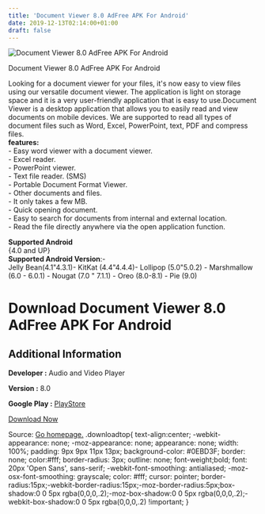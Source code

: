 ```yaml
---
title: 'Document Viewer 8.0 AdFree APK For Android'
date: 2019-12-13T02:14:00+01:00
draft: false
---
```


![Document Viewer 8.0 AdFree APK For Android](https://i0.wp.com/apkhome.net/wp-content/uploads/2019/12/Document-Viewer-8.0-AdFree.png "Document Viewer 8.0 AdFree APK For Android")

  

Document Viewer 8.0 AdFree APK For Android

Looking for a document viewer for your files, it's now easy to view files using our versatile document viewer. The application is light on storage space and it is a very user-friendly application that is easy to use.Document Viewer is a desktop application that allows you to easily read and view documents on mobile devices. We are supported to read all types of document files such as Word, Excel, PowerPoint, text, PDF and compress files.  
**features:**  
\- Easy word viewer with a document viewer.  
\- Excel reader.  
\- PowerPoint viewer.  
\- Text file reader. (SMS)  
\- Portable Document Format Viewer.  
\- Other documents and files.  
\- It only takes a few MB.  
\- Quick opening document.  
\- Easy to search for documents from internal and external location.  
\- Read the file directly anywhere via the open application function.

**Supported Android**  
{4.0 and UP}  
**Supported Android Version**:-  
Jelly Bean(4.1"4.3.1)- KitKat (4.4"4.4.4)- Lollipop (5.0"5.0.2) - Marshmallow (6.0 - 6.0.1) - Nougat (7.0 " 7.1.1) - Oreo (8.0-8.1) - Pie (9.0)

Download Document Viewer 8.0 AdFree APK For Android
===================================================

Additional Information
----------------------

**Developer :** Audio and Video Player

**Version :** 8.0

**Google Play :** [PlayStore](https://play.google.com/store/apps/details?id=com.avp.document.viewer.reader&hl=en)

  

[Download Now](https://store4app.co/post/document-viewer-8-0-adfree-apk-for-android_1576162030)

  
Source: [Go homepage.](https://store4app.co/post/document-viewer-8-0-adfree-apk-for-android_1576162030) .downloadtop{ text-align:center; -webkit-appearance: none; -moz-appearance: none; appearance: none; width: 100%; padding: 9px 9px 11px 13px; background-color: #0EBD3F; border: none; color:#fff; border-radius: 3px; outline: none; font-weight;bold; font: 20px 'Open Sans', sans-serif; -webkit-font-smoothing: antialiased; -moz-osx-font-smoothing: grayscale; color: #fff; cursor: pointer; border-radius:15px;-webkit-border-radius:15px;-moz-border-radius:5px;box-shadow:0 0 5px rgba(0,0,0,.2);-moz-box-shadow:0 0 5px rgba(0,0,0,.2);-webkit-box-shadow:0 0 5px rgba(0,0,0,.2) !important; }